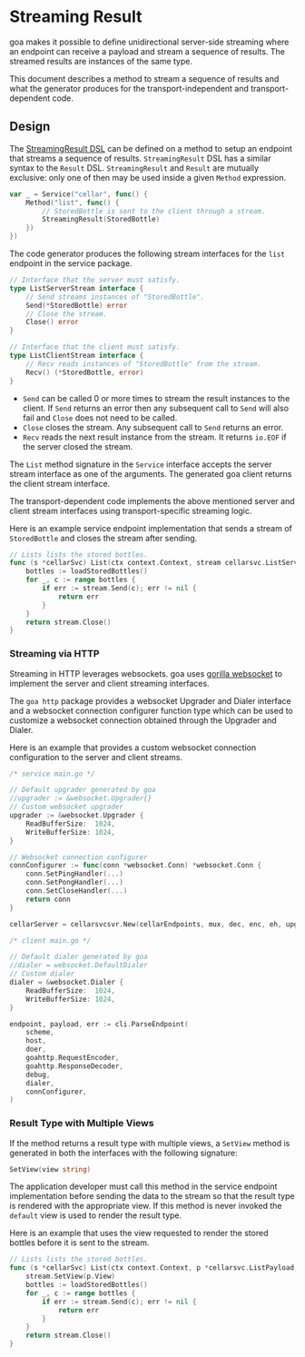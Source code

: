 # Streaming Result

goa makes it possible to define unidirectional server-side streaming where an
endpoint can receive a payload and stream a sequence of results. The streamed
results are instances of the same type.

This document describes a method to stream a sequence of results and what the
generator produces for the transport-independent and transport-dependent code.

## Design

The [StreamingResult DSL](https://godoc.org/goa.design/goa/dsl#StreamingResult)
can be defined on a method to setup an endpoint that streams a sequence of
results. `StreamingResult` DSL has a similar syntax to the `Result` DSL.
`StreamingResult` and `Result` are mutually exclusive: only one of then may be
used inside a given `Method` expression.


```go
var _ = Service("cellar", func() {
    Method("list", func() {
        // StoredBottle is sent to the client through a stream.
        StreamingResult(StoredBottle)
    })
})
```

The code generator produces the following stream interfaces for the `list`
endpoint in the service package.

```go
// Interface that the server must satisfy.
type ListServerStream interface {
    // Send streams instances of "StoredBottle".
    Send(*StoredBottle) error
    // Close the stream.
    Close() error
}

// Interface that the client must satisfy.
type ListClientStream interface {
    // Recv reads instances of "StoredBottle" from the stream.
    Recv() (*StoredBottle, error)
}
```

* `Send` can be called 0 or more times to stream the result instances to the
  client. If `Send` returns an error then any subsequent call to `Send` will
  also fail and `Close` does not need to be called.
* `Close` closes the stream. Any subsequent call to `Send` returns an error.
* `Recv` reads the next result instance from the stream. It returns `io.EOF` if
  the server closed the stream.

The `List` method signature in the `Service` interface accepts the server
stream interface as one of the arguments. The generated goa client returns the
client stream interface.

The transport-dependent code implements the above mentioned server and client
stream interfaces using transport-specific streaming logic.

Here is an example service endpoint implementation that sends a stream of
`StoredBottle` and closes the stream after sending.

```go
// Lists lists the stored bottles.
func (s *cellarSvc) List(ctx context.Context, stream cellarsvc.ListServerStream) (err error) {
    bottles := loadStoredBottles()
    for _, c := range bottles {
        if err := stream.Send(c); err != nil {
            return err
        }
    }
    return stream.Close()
}
```

### Streaming via HTTP

Streaming in HTTP leverages websockets. goa uses
[gorilla websocket](https://godoc.org/github.com/gorilla/websocket) to
implement the server and client streaming interfaces.

The `goa http` package provides a websocket Upgrader and Dialer interface
and a websocket connection configurer function type which can be used to
customize a websocket connection obtained through the Upgrader and Dialer.

Here is an example that provides a custom websocket connection configuration
to the server and client streams.

```go
/* service main.go */

// Default upgrader generated by goa
//upgrader := &websocket.Upgrader{}
// Custom websocket upgrader
upgrader := &websocket.Upgrader {
    ReadBufferSize:  1024,
    WriteBufferSize: 1024,
}

// Websocket connection configurer
connConfigurer := func(conn *websocket.Conn) *websocket.Conn {
    conn.SetPingHandler(...)
    conn.SetPongHandler(...)
    conn.SetCloseHandler(...)
    return conn
}

cellarServer = cellarsvcsvr.New(cellarEndpoints, mux, dec, enc, eh, upgrader, connConfigurer)

/* client main.go */

// Default dialer generated by goa
//dialer = websocket.DefaultDialer
// Custom dialer
dialer = &websocket.Dialer {
    ReadBufferSize:  1024,
    WriteBufferSize: 1024,
}

endpoint, payload, err := cli.ParseEndpoint(
    scheme,
    host,
    doer,
    goahttp.RequestEncoder,
    goahttp.ResponseDecoder,
    debug,
    dialer,
    connConfigurer,
)
```

### Result Type with Multiple Views

If the method returns a result type with multiple views, a `SetView` method is
generated in both the interfaces with the following signature:

```go
SetView(view string)
```

The application developer must call this method in the service endpoint
implementation before sending the data to the stream so that the result type is
rendered with the appropriate view. If this method is never invoked the
`default` view is used to render the result type.

Here is an example that uses the view requested to render the stored bottles
before it is sent to the stream.

```go
// Lists lists the stored bottles.
func (s *cellarSvc) List(ctx context.Context, p *cellarsvc.ListPayload, stream cellarsvc.ListServerStream) (err error) {
    stream.SetView(p.View)
    bottles := loadStoredBottles()
    for _, c := range bottles {
        if err := stream.Send(c); err != nil {
            return err
        }
    }
    return stream.Close()
}
```
